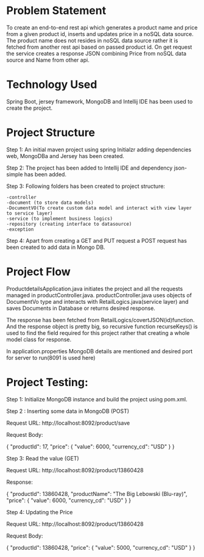 Problem Statement 
==============

To create an end-to-end rest api which generates a product name and price from a given product id, inserts and updates price in a noSQL data source. The product name does not resides in noSQL data source rather it is fetched from another rest api based on passed product id. On get request the service creates a response JSON combining Price from noSQL data source and Name from other api. 

Technology Used 
=============

Spring Boot, jersey framework, MongoDB and Intellij IDE has been used to create the project. 

Project Structure
=============

Step 1: 
An initial maven project using spring Initialzr adding dependencies web, MongoDBa and Jersey has been created.

Step 2: 
The project has been added to Intellij IDE and dependency json-simple has been added. 

Step 3: 
Following folders has been created to project structure: 

	-controller
	-document (to store data models)
	-DocumentVO(To create custom data model and interact with view layer to service layer)
	-service (to implement business logics)
	-repository (creating interface to datasource) 
	-exception 
  
Step 4:
Apart from creating a GET and PUT request a POST request has been created to add data in Mongo DB.

Project Flow 
===========

ProductdetailsApplication.java initiates the project and all the requests managed in productController.java. productController.java uses objects of DocumentVo type and interacts with RetailLogics.java(service layer) and saves Documents in Database or returns desired response. 

The response has been fetched from RetailLogics/covertJSON(id)function. And the response object is pretty big, so recursive function recurseKeys() is used to find the field required for this project rather that creating a  whole model class for response.

In application.properties MongoDB details are mentioned and desired port for server to run(8091 is used here) 

Project Testing: 
===============

Step 1:
Initialize MongoDB instance and build the project using pom.xml.

Step 2 :
Inserting some data in MongoDB (POST)

Request URL: http://localhost:8092/product/save

Request Body:

  {
  "productId": 17,
      "price": {
          "value": 6000,
          "currency_cd": "USD"
      }
      }

Step 3:
Read the value (GET)

Request URL: http://localhost:8092/product/13860428

Response: 


{
    "productId": 13860428,
    "productName": "The Big Lebowski (Blu-ray)",
    "price": {
        "value": 6000,
        "currency_cd": "USD"
    }
}


Step 4: 
Updating the Price

Request URL: http://localhost:8092/product/13860428

Request Body: 


{ 
    "productId": 13860428,
    "price": {
        "value": 5000,
        "currency_cd": "USD"
    }
}


